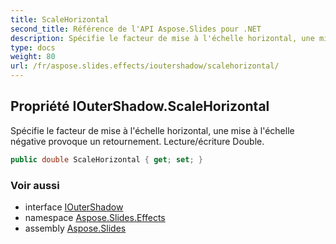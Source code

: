 ```yaml
---
title: ScaleHorizontal
second_title: Référence de l'API Aspose.Slides pour .NET
description: Spécifie le facteur de mise à l'échelle horizontal, une mise à l'échelle négative provoque un retournement. Lecture/écriture Double.
type: docs
weight: 80
url: /fr/aspose.slides.effects/ioutershadow/scalehorizontal/
---
```


## Propriété IOuterShadow.ScaleHorizontal

Spécifie le facteur de mise à l'échelle horizontal, une mise à l'échelle négative provoque un retournement. Lecture/écriture Double.

```csharp
public double ScaleHorizontal { get; set; }
```

### Voir aussi

* interface [IOuterShadow](../../ioutershadow)
* namespace [Aspose.Slides.Effects](../../ioutershadow)
* assembly [Aspose.Slides](../../../)

<!-- NE PAS MODIFIER : généré par xmldocmd pour Aspose.Slides.dll -->
